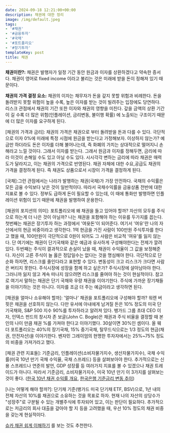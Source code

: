 ```yaml
---
date: 2024-09-18 12:21:00+00:00
description: 채권에 대한 정리
image: /img/default.jpeg
tags:
- '#채권'
- '#금융투자'
- '#국채'
- '#포트폴리오'
- '#장기투자'
templateKey: post
title: 채권
---
```


**채권이란?:**  채권은 발행자가 일정 기간 동안 원금과 이자를 상환하겠다고 약속한 증서다. 채권이 영어로 fixed income 이라고 불리는 것은 미래에 받을 돈이 정해져 있기 때문이다.

**채권의 가격 결정 요소:** 채권의 이자는 채무자가 돈을 갚지 못할 위험과 비례한다. 돈을 돌려받지 못할 위험이 높을 수록, 높은 이자를 받는 것이 빌려주는 입장에도 당연하다. 리스크 관점에서 채권의 기간 또한 이자와 채권의 영향을 미친다.  갚을 금액의 상환 기간이 길 수록 더 많은 위험(인플레이션, 금리변동, 불이행 확률) 에 노출되는 구조이기 때문에 더 많은 이자를 요구하게 된다. 

[채권의 가격과 금리]: 채권의 가격은 채권으로 부터 돌려받을 돈과 다를 수 있다. 극단적으로 이자 0%에 미래에 특정 시점에 원금을 받는다고 가정해보자. 이상하지 않는가? 예금만 하더라도 돈은 이자를 더해 불어나는데, 즉 화폐의 가치는 상대적으로 떨어지니 손해라고 느낄 것이다. 그래서 이자를 받는다.  그래서 원금과 이자를 정해두면, 금리에 따라 이것이 손해일 수도 있고 아닐 수도 있다. 시시각각 변하는 금리에 따라 채권은 매력도가 달라지고, 이는 채권의 가격으로 반영된다. 채권 자체에 대한 수요,공급도 채권의 가격을 결정하게 된다. 즉 채권도 상품으로서 시장이 가격을 결정하게 된다.


[국채]:그런 관점에서는 나라가 발행하는 채권(국채)가 가장 안전하다. 국채의 수익률은 모든 금융 수익보다 낮은 것이 일반적이다. 따라서 국채수익률을 금융상품 전반에 대한 지표로 볼 수 있다. 정부도 급하게 돈이 필요할 수 있는데, 이 때에 통화만 발행하면 인플레이션 위험이 있기 때문에 채권을 발행하여 운용한다. 

[채권의 포지션의 의미]: 포트폴리오에 왜 채권을 들고 있어야 할까? 자산의 모두를 주식으로 하는게 더 나은 것이 아닐까? 나는 채권을 포함해야 하는 이유를 두가지를 꼽는다. 첫번째는 채권은 장기투자 하는 과정에서 '여윳돈'이 되어준다. 여기서 '여유'란 나의 자산에서의 현금 비중이라고 생각한다. 1억 현금을 가진 사람이 100만원 주식투자를 한다고 했을 때, 100만원이 극단적으로 0원이 되어도 그 사람은 비교적 '여유'를 잃지 않는다. 단 여기에는 채권이 단기국채와 같은 예금과 유사하게 구성해야한다는 전제가 깔려있다.  두번째는 주식이 결과적으로 손실이 났을 때, 채권이 수익율이 그 값을 보정해준다. 자신이 고른 주식이 늘 옳은 정답일수는 없다는 것을 명심해야 한다. 극단적으로 단순화 하자면, 리스크를 줄인다라고 표현할 수 있다. 변동성이 크고 리스크가 크다면 사람은 버티지 못한다. 주식시장에 성장을 함께 하고 싶은가? 주식시장에 살아남아야 한다. 그러니까 잃지 않고 계속 떠나지 않으려면 리스크를 줄여야 하는 것이 현실적이다. 참고로 여기서 말하는 채권은 단기 국채와 우량 채권을 이야기한다. 주식에 가까운 장기채들을 이야기하는 것은 아니다. 이자를 조금 더 주는 예금이라고 생각하면 된다. 

[채권을 얼마나 소유해야 할까]: '얼마나' 채권을 포트폴리오에 구성해야 할까? 워렌 버핏은 채권을 선호하지 않는다. 다만 유서에 아내에게 남겨질 돈은 10% 정도의 미국 단기국채와, S&P 500 지수 90%를 투자하라고 알려져 있다. 뱅가드 그룹 초대 CEO 이자, 인덱스 펀드의 창시자 존 보글(John C. Bogle)은 채권과 주식 비율을 결정할 때 본인의 나이 만큼 채권 %를 가져야 한다고 이야기했다. 30살이면 30%인 셈이다. 올 웨더 포트폴리오는 40%의 장기국채, 15% 중기국채, 탈무드식으로는 1/3 정도의 현금(채권, 안전자산)을 이야기한다. 벤자민 그레이엄의 현명한 투자자에서는 25%~75% 정도의 비중을 가져가라고 했다.

[채권 관련 지표들]: 기준금리, 인플레이션(소비자물가지수, 생산자물가지수), 국채 수익률(미국 10년 만기 국채 수익율, 국채 스프레드) 등을 살펴보아야 한다. 추가적으로는 신용 스프레드나 연준의 발언, GDP 성장률 등 여러가지 지표를 볼 수 있겠으나 채권 트레이드가 아니다. 따라서 기준금리, 소비자물가지수, 미국 10년 만기 이 3가지를 살펴보는 것이 좋다.  ([한국 10년 채권 수익률 개요](https://kr.investing.com/rates-bonds/south-korea-10-year-bond-yield), [한국은행 기준금리 변동 추이](https://www.bok.or.kr/portal/singl/baseRate/list.do?dataSeCd=01&menuNo=200643))

[나는 어떻게 해야 할까?]: 단기채 기준(뱅가드 미국 단기채 ETF, BSV)으로, 1년 내의 전체 자산의 10%를 채권으로 소유하는 것을 목표로 하자. 현재 나의 자산의 상당수가 "성장주"로 구분될 수 있는 개별주식에 투자되어 있고, 이는 판단이 필요하다. 추가적으로는 저금리의 회사 대출을 갚아야 할 지 등을 고려했을 때, 우선 10% 정도의 채권 비중을 갖는게 현실적이다. 

[슈카 채권 쉽게 이해하기](https://www.youtube.com/watch?v=Vq9SZiJgzJ8) 를 보는 것도 추천한다.